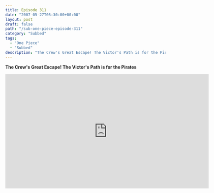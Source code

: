 ```yaml
---
title: Episode 311
date: "2007-05-27T05:30:00+00:00"
layout: post
draft: false
path: "/sub-one-piece-episode-311"
category: "Subbed"
tags:
  - "One Piece"
  - "Subbed"
description: "The Crew's Great Escape! The Victor's Path is for the Pirates"
---
```


**The Crew's Great Escape! The Victor's Path is for the Pirates**

<iframe width="640" height="360" src="https://www.rapidvideo.com/e/FXQI0LICES" frameborder="0" marginwidth=0 marginheight=0 scrolling=no allowfullscreen></iframe>


